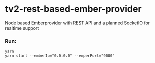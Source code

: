 # tv2-rest-based-ember-provider
Node based Emberprovider with REST API and a planned SocketIO for realtime support


### Run:
```
yarn
yarn start --emberIp="0.0.0.0" --emperPort="9000"
```
